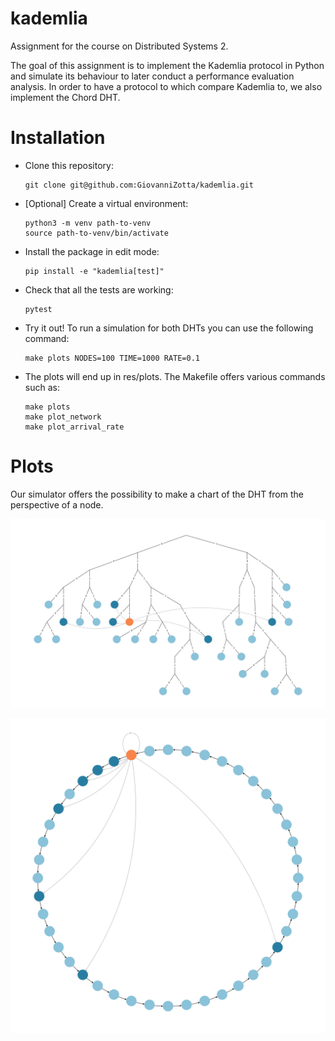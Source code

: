 # kademlia
Assignment for the course on Distributed Systems 2.

The goal of this assignment is to implement the Kademlia protocol in Python and simulate its behaviour to later conduct a performance evaluation analysis. In order to have a protocol to which compare Kademlia to, we also implement the Chord DHT.

# Installation
* Clone this repository: 
    ```[bash]
    git clone git@github.com:GiovanniZotta/kademlia.git
    ```
* [Optional] Create a virtual environment:
    ```[bash]
    python3 -m venv path-to-venv
    source path-to-venv/bin/activate
    ```
* Install the package in edit mode:
    ```[bash]
    pip install -e "kademlia[test]"
    ```
* Check that all the tests are working:
    ```[bash]
    pytest
    ```
* Try it out! To run a simulation for both DHTs you can use the following command:
    ```[bash]
    make plots NODES=100 TIME=1000 RATE=0.1
    ```
* The plots will end up in res/plots. The Makefile offers various commands such as:
    ```[bash]
    make plots
    make plot_network
    make plot_arrival_rate
    ```

# Plots
Our simulator offers the possibility to make a chart of the DHT from the perspective of a node.

![Kademlia](img/kad.png)

![Chord](img/chord.png)
